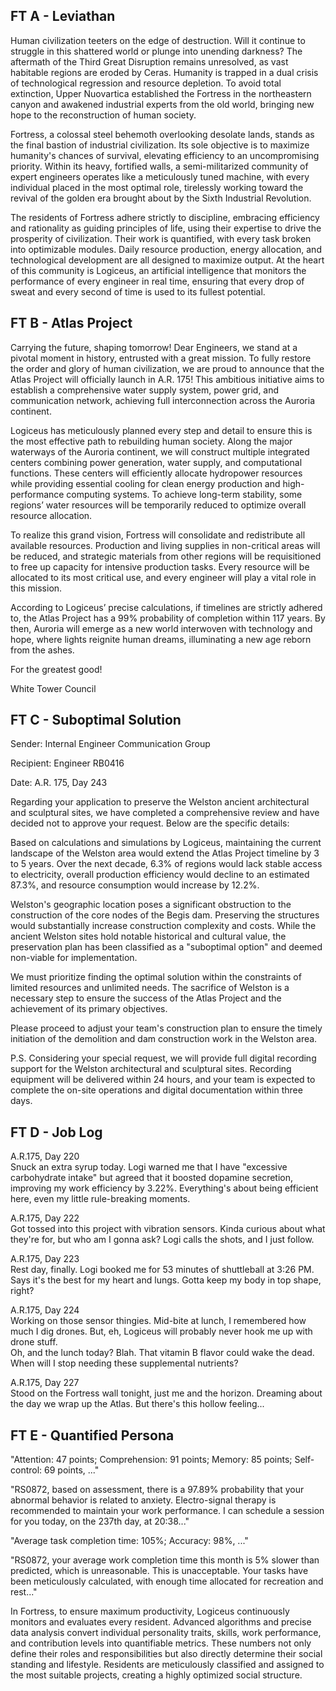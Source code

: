 ## FT A - Leviathan

Human civilization teeters on the edge of destruction. Will it continue to struggle in this shattered world or plunge into unending darkness? The aftermath of the Third Great Disruption remains unresolved, as vast habitable regions are eroded by Ceras. Humanity is trapped in a dual crisis of technological regression and resource depletion. To avoid total extinction, Upper Nuovartica established the Fortress in the northeastern canyon and awakened industrial experts from the old world, bringing new hope to the reconstruction of human society.

Fortress, a colossal steel behemoth overlooking desolate lands, stands as the final bastion of industrial civilization. Its sole objective is to maximize humanity's chances of survival, elevating efficiency to an uncompromising priority. Within its heavy, fortified walls, a semi-militarized community of expert engineers operates like a meticulously tuned machine, with every individual placed in the most optimal role, tirelessly working toward the revival of the golden era brought about by the Sixth Industrial Revolution.

The residents of Fortress adhere strictly to discipline, embracing efficiency and rationality as guiding principles of life, using their expertise to drive the prosperity of civilization. Their work is quantified, with every task broken into optimizable modules. Daily resource production, energy allocation, and technological development are all designed to maximize output. At the heart of this community is Logiceus, an artificial intelligence that monitors the performance of every engineer in real time, ensuring that every drop of sweat and every second of time is used to its fullest potential.


## FT B - Atlas Project

Carrying the future, shaping tomorrow! Dear Engineers, we stand at a pivotal moment in history, entrusted with a great mission. To fully restore the order and glory of human civilization, we are proud to announce that the Atlas Project will officially launch in A.R. 175! This ambitious initiative aims to establish a comprehensive water supply system, power grid, and communication network, achieving full interconnection across the Auroria continent.

Logiceus has meticulously planned every step and detail to ensure this is the most effective path to rebuilding human society. Along the major waterways of the Auroria continent, we will construct multiple integrated centers combining power generation, water supply, and computational functions. These centers will efficiently allocate hydropower resources while providing essential cooling for clean energy production and high-performance computing systems. To achieve long-term stability, some regions’ water resources will be temporarily reduced to optimize overall resource allocation.

To realize this grand vision, Fortress will consolidate and redistribute all available resources. Production and living supplies in non-critical areas will be reduced, and strategic materials from other regions will be requisitioned to free up capacity for intensive production tasks. Every resource will be allocated to its most critical use, and every engineer will play a vital role in this mission.

According to Logiceus’ precise calculations, if timelines are strictly adhered to, the Atlas Project has a 99% probability of completion within 117 years. By then, Auroria will emerge as a new world interwoven with technology and hope, where lights reignite human dreams, illuminating a new age reborn from the ashes.

For the greatest good!

White Tower Council


## FT C - Suboptimal Solution

Sender: Internal Engineer Communication Group

Recipient: Engineer RB0416

Date: A.R. 175, Day 243

Regarding your application to preserve the Welston ancient architectural and sculptural sites, we have completed a comprehensive review and have decided not to approve your request. Below are the specific details:

Based on calculations and simulations by Logiceus, maintaining the current landscape of the Welston area would extend the Atlas Project timeline by 3 to 5 years. Over the next decade, 6.3% of regions would lack stable access to electricity, overall production efficiency would decline to an estimated 87.3%, and resource consumption would increase by 12.2%.

Welston's geographic location poses a significant obstruction to the construction of the core nodes of the Begis dam. Preserving the structures would substantially increase construction complexity and costs. While the ancient Welston sites hold notable historical and cultural value, the preservation plan has been classified as a "suboptimal option" and deemed non-viable for implementation.

We must prioritize finding the optimal solution within the constraints of limited resources and unlimited needs. The sacrifice of Welston is a necessary step to ensure the success of the Atlas Project and the achievement of its primary objectives.

Please proceed to adjust your team's construction plan to ensure the timely initiation of the demolition and dam construction work in the Welston area.

P.S. Considering your special request, we will provide full digital recording support for the Welston architectural and sculptural sites. Recording equipment will be delivered within 24 hours, and your team is expected to complete the on-site operations and digital documentation within three days.


## FT D - Job Log

A.R.175, Day 220 <br>
Snuck an extra syrup today. Logi warned me that I have "excessive carbohydrate intake" but agreed that it boosted dopamine secretion, improving my work efficiency by 3.22%. Everything's about being efficient here, even my little rule-breaking moments.

A.R.175, Day 222 <br>
Got tossed into this project with vibration sensors. Kinda curious about what they're for, but who am I gonna ask? Logi calls the shots, and I just follow.

A.R.175, Day 223 <br>
Rest day, finally. Logi booked me for 53 minutes of shuttleball at 3:26 PM. Says it's the best for my heart and lungs. Gotta keep my body in top shape, right?

A.R.175, Day 224 <br>
Working on those sensor thingies. Mid-bite at lunch, I remembered how much I dig drones. But, eh, Logiceus will probably never hook me up with drone stuff.  <br>
Oh, and the lunch today? Blah. That vitamin B flavor could wake the dead. When will I stop needing these supplemental nutrients?

A.R.175, Day 227 <br>
Stood on the Fortress wall tonight, just me and the horizon. Dreaming about the day we wrap up the Atlas. But there's this hollow feeling...


## FT E - Quantified Persona

"Attention: 47 points; Comprehension: 91 points; Memory: 85 points; Self-control: 69 points, ..."

"RS0872, based on assessment, there is a 97.89% probability that your abnormal behavior is related to anxiety. Electro-signal therapy is recommended to maintain your work performance. I can schedule a session for you today, on the 237th day, at 20:38..."

"Average task completion time: 105%; Accuracy: 98%, ..."

"RS0872, your average work completion time this month is 5% slower than predicted, which is unreasonable. This is unacceptable. Your tasks have been meticulously calculated, with enough time allocated for recreation and rest..."

In Fortress, to ensure maximum productivity, Logiceus continuously monitors and evaluates every resident. Advanced algorithms and precise data analysis convert individual personality traits, skills, work performance, and contribution levels into quantifiable metrics. These numbers not only define their roles and responsibilities but also directly determine their social standing and lifestyle. Residents are meticulously classified and assigned to the most suitable projects, creating a highly optimized social structure. 
